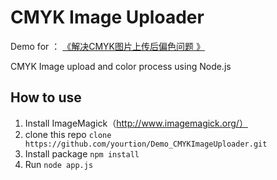 # CMYK Image Uploader

Demo for ： [《解决CMYK图片上传后偏色问题 》](http://blog.yourtion.com/solve-cmyk-image-upload-problem.html)

CMYK Image upload and color process using Node.js

## How to use 

1. Install ImageMagick（http://www.imagemagick.org/）
2. clone this repo `clone https://github.com/yourtion/Demo_CMYKImageUploader.git`
3. Install package `npm install`
4. Run `node app.js`
